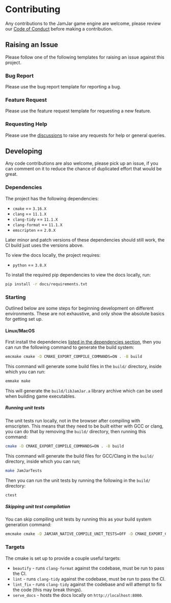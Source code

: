 # Contributing

Any contributions to the JamJar game engine are welcome, please review our [Code of Conduct](./CODE_OF_CONDUCT.md)
before making a contribution.

## Raising an Issue

Please follow one of the following templates for raising an issue against this project.

### Bug Report

Please use the bug report template for reporting a bug.

### Feature Request

Please use the feature request template for requesting a new feature.

### Requesting Help

Please use the [discussions](https://github.com/jamjarlabs/JamJar/discussions) to raise any requests for help or
general queries.

## Developing

Any code contributions are also welcome, please pick up an issue, if you can comment on it to reduce the chance of
duplicated effort that would be great.

### Dependencies

The project has the following dependencies:

- `cmake` == `3.16.X`
- `clang` == `11.1.X`
- `clang-tidy` == `11.1.X`
- `clang-format` == `11.1.X`
- `emscripten` == `2.0.X`

Later minor and patch versions of these dependencies should still work, the CI build just uses the versions above.

To view the docs locally, the project requires:

- `python` == `3.8.X`

To install the required pip dependencies to view the docs locally, run:

```bash
pip install -r docs/requirements.txt
```

### Starting

Outlined below are some steps for beginning development on different environments. These are not exhaustive, and only
show the absolute basics for getting set up.

#### Linux/MacOS

First install the dependencies [listed in the dependencies section](#dependencies), then you can run the following
command to generate the build system:

```bash
emcmake cmake -D CMAKE_EXPORT_COMPILE_COMMANDS=ON . -B build
```

This command will generate some build files in the `build/` directory, inside which you can run:

```bash
emmake make
```

This will generate the `build/libJamJar.a` library archive which can be used when building game executables.

##### Running unit tests

The unit tests run locally, not in the browser after compiling with emscripten. This means that they need to be built
either with GCC or clang, you can do that by removing the `build/` directory, then running this command:

```bash
cmake -D CMAKE_EXPORT_COMPILE_COMMANDS=ON . -B build
```

This command will generate the build files for GCC/Clang in the `build/` directory, inside which you can run;

```bash
make JamJarTests
```

Then you can run the unit tests by running the following in the `build/` directory:

```bash
ctest
```

##### Skipping unit test compilation

You can skip compiling unit tests by running this as your build system generation command:

```bash
emcmake cmake -D JAMJAR_NATIVE_COMPILE_UNIT_TESTS=OFF -D CMAKE_EXPORT_COMPILE_COMMANDS=ON -B build .
```

### Targets

The cmake is set up to provide a couple useful targets:

- `beautify` - runs `clang-format` against the codebase, must be run to pass the CI.
- `lint` - runs `clang-tidy` against the codebase, must be run to pass the CI.
- `lint_fix` - runs `clang-tidy` against the codebase and will attempt to fix the code (this may break things).
- `serve_docs` - hosts the docs locally on `http://localhost:8000`.

